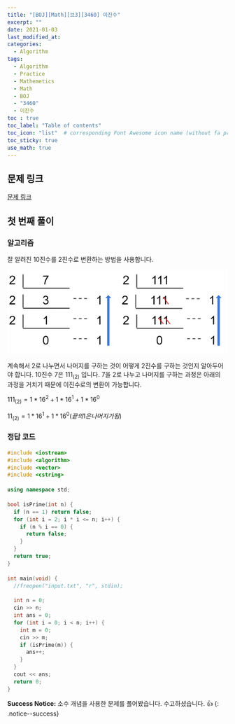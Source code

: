 ```yaml
---
title: "[BOJ][Math][브3][3460] 이진수"
excerpt: ""
date: 2021-01-03
last_modified_at: 
categories:
  - Algorithm
tags:
  - Algorithm
  - Practice
  - Mathemetics
  - Math
  - BOJ
  - "3460"
  - 이진수
toc : true
toc_label: "Table of contents"
toc_icon: "list"  # corresponding Font Awesome icon name (without fa prefix)
toc_sticky: true
use_math: true
---
```


## 문제 링크

[문제 링크](boj.kr/3460)  

## 첫 번째 풀이

### 알고리즘

잘 알려진 10진수를 2진수로 변환하는 방법을 사용합니다.

![decimal2binary.jpg](/assets/images/algorithm/decimal2binary.jpg)  

계속해서 2로 나누면서 나머지를 구하는 것이 어떻게 2진수를 구하는 것인지 알아두어야 합니다. 10진수 7은 $111_{(2)}$
입니다. 7을 2로 나누고 나머지를 구하는 과정은 아래의 과정을 거치기 때문에 이진수로의 변환이 가능합니다.  

$111_{(2)} = 1 * 16^2 + 1 * 16^1 + 1 * 16^0$  

$11_{(2)} = 1 * 16^1 + 1 * 16^0 (끝의 1은 나머지가 됨)$

### 정답 코드


```cpp
#include <iostream>
#include <algorithm>
#include <vector>
#include <cstring>

using namespace std;

bool isPrime(int n) {
  if (n == 1) return false;
  for (int i = 2; i * i <= n; i++) {
    if (n % i == 0) {
      return false;
    }
  }
  return true;
}

int main(void) {
  //freopen("input.txt", "r", stdin);

  int n = 0;
  cin >> n;
  int ans = 0;
  for (int i = 0; i < n; i++) {
    int m = 0;
    cin >> m;
    if (isPrime(m)) {
      ans++;
    }
  }
  cout << ans;
  return 0;
}
```

**Success Notice:**
소수 개념을 사용한 문제를 풀어봤습니다. 수고하셨습니다. :+1:
{: .notice--success}